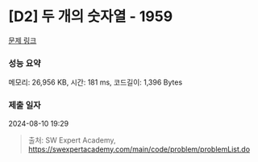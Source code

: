 # [D2] 두 개의 숫자열 - 1959 

[문제 링크](https://swexpertacademy.com/main/code/problem/problemDetail.do?contestProbId=AV5PpoFaAS4DFAUq) 

### 성능 요약

메모리: 26,956 KB, 시간: 181 ms, 코드길이: 1,396 Bytes

### 제출 일자

2024-08-10 19:29



> 출처: SW Expert Academy, https://swexpertacademy.com/main/code/problem/problemList.do